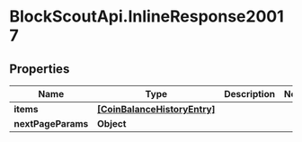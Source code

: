 # BlockScoutApi.InlineResponse20017

## Properties
Name | Type | Description | Notes
------------ | ------------- | ------------- | -------------
**items** | [**[CoinBalanceHistoryEntry]**](CoinBalanceHistoryEntry.md) |  | 
**nextPageParams** | **Object** |  | 
